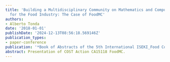 ```yaml
---
title: 'Building a Multidisciplinary Community on Mathematics and Computer Science
  for the Food Industry: The Case of FoodMC'
authors:
- Alberto Tonda
date: '2018-01-01'
publishDate: '2024-12-13T08:56:18.569146Z'
publication_types:
- paper-conference
publication: '*Book of Abstracts of the 5th International ISEKI_Food Conference*'
abstract: Presentation of COST Action CA15118 FoodMC.
---
```

